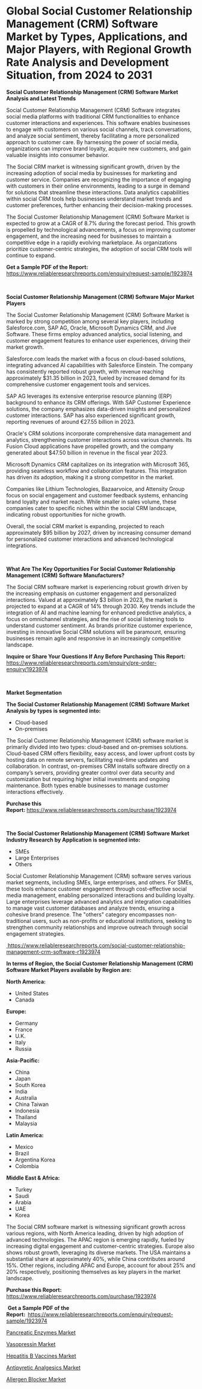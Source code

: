 <p><h1>Global Social Customer Relationship Management (CRM) Software Market by Types, Applications, and Major Players, with Regional Growth Rate Analysis and Development Situation, from 2024 to 2031</h1></p><p><strong>Social Customer Relationship Management (CRM) Software Market Analysis and Latest Trends</strong></p>
<p><p>Social Customer Relationship Management (CRM) Software integrates social media platforms with traditional CRM functionalities to enhance customer interactions and experiences. This software enables businesses to engage with customers on various social channels, track conversations, and analyze social sentiment, thereby facilitating a more personalized approach to customer care. By harnessing the power of social media, organizations can improve brand loyalty, acquire new customers, and gain valuable insights into consumer behavior.</p><p>The Social CRM market is witnessing significant growth, driven by the increasing adoption of social media by businesses for marketing and customer service. Companies are recognizing the importance of engaging with customers in their online environments, leading to a surge in demand for solutions that streamline these interactions. Data analytics capabilities within social CRM tools help businesses understand market trends and customer preferences, further enhancing their decision-making processes.</p><p>The Social Customer Relationship Management (CRM) Software Market is expected to grow at a CAGR of 8.7% during the forecast period. This growth is propelled by technological advancements, a focus on improving customer engagement, and the increasing need for businesses to maintain a competitive edge in a rapidly evolving marketplace. As organizations prioritize customer-centric strategies, the adoption of social CRM tools will continue to expand.</p></p>
<p><strong>Get a Sample PDF of the Report:&nbsp;</strong> <a href="https://www.reliableresearchreports.com/enquiry/request-sample/1923974?utm_campaign=1676&utm_medium=2&utm_source=Github&utm_content=ia&utm_term=24102024&utm_id=social-customer-relationship-management-crm-software">https://www.reliableresearchreports.com/enquiry/request-sample/1923974</a></p>
<p>&nbsp;</p>
<p><strong>Social Customer Relationship Management (CRM) Software Major Market Players</strong></p>
<p><p>The Social Customer Relationship Management (CRM) Software Market is marked by strong competition among several key players, including Salesforce.com, SAP AG, Oracle, Microsoft Dynamics CRM, and Jive Software. These firms employ advanced analytics, social listening, and customer engagement features to enhance user experiences, driving their market growth.</p><p>Salesforce.com leads the market with a focus on cloud-based solutions, integrating advanced AI capabilities with Salesforce Einstein. The company has consistently reported robust growth, with revenue reaching approximately $31.35 billion in 2023, fueled by increased demand for its comprehensive customer engagement tools and services.</p><p>SAP AG leverages its extensive enterprise resource planning (ERP) background to enhance its CRM offerings. With SAP Customer Experience solutions, the company emphasizes data-driven insights and personalized customer interactions. SAP has also experienced significant growth, reporting revenues of around €27.55 billion in 2023.</p><p>Oracle's CRM solutions incorporate comprehensive data management and analytics, strengthening customer interactions across various channels. Its Fusion Cloud applications have propelled growth, and the company generated about $47.50 billion in revenue in the fiscal year 2023.</p><p>Microsoft Dynamics CRM capitalizes on its integration with Microsoft 365, providing seamless workflow and collaboration features. This integration has driven its adoption, making it a strong competitor in the market.</p><p>Companies like Lithium Technologies, Bazaarvoice, and Attensity Group focus on social engagement and customer feedback systems, enhancing brand loyalty and market reach. While smaller in sales volume, these companies cater to specific niches within the social CRM landscape, indicating robust opportunities for niche growth.</p><p>Overall, the social CRM market is expanding, projected to reach approximately $95 billion by 2027, driven by increasing consumer demand for personalized customer interactions and advanced technological integrations.</p></p>
<p>&nbsp;</p>
<p><strong>What Are The Key Opportunities For Social Customer Relationship Management (CRM) Software Manufacturers?</strong></p>
<p><p>The Social CRM software market is experiencing robust growth driven by the increasing emphasis on customer engagement and personalized interactions. Valued at approximately $3 billion in 2023, the market is projected to expand at a CAGR of 14% through 2030. Key trends include the integration of AI and machine learning for enhanced predictive analytics, a focus on omnichannel strategies, and the rise of social listening tools to understand customer sentiment. As brands prioritize customer experience, investing in innovative Social CRM solutions will be paramount, ensuring businesses remain agile and responsive in an increasingly competitive landscape.</p></p>
<p><strong>Inquire or Share Your Questions If Any Before Purchasing This Report:</strong> <a href="https://www.reliableresearchreports.com/enquiry/pre-order-enquiry/1923974?utm_campaign=1676&utm_medium=2&utm_source=Github&utm_content=ia&utm_term=24102024&utm_id=social-customer-relationship-management-crm-software">https://www.reliableresearchreports.com/enquiry/pre-order-enquiry/1923974</a></p>
<p>&nbsp;</p>
<p><strong>Market Segmentation</strong></p>
<p><strong>The Social Customer Relationship Management (CRM) Software Market Analysis by types is segmented into:</strong></p>
<p><ul><li>Cloud-based</li><li>On-premises</li></ul></p>
<p><p>The Social Customer Relationship Management (CRM) software market is primarily divided into two types: cloud-based and on-premises solutions. Cloud-based CRM offers flexibility, easy access, and lower upfront costs by hosting data on remote servers, facilitating real-time updates and collaboration. In contrast, on-premises CRM installs software directly on a company’s servers, providing greater control over data security and customization but requiring higher initial investments and ongoing maintenance. Both types enable businesses to manage customer interactions effectively.</p></p>
<p><strong>Purchase this Report:&nbsp;</strong><a href="https://www.reliableresearchreports.com/purchase/1923974?utm_campaign=1676&utm_medium=2&utm_source=Github&utm_content=ia&utm_term=24102024&utm_id=social-customer-relationship-management-crm-software">https://www.reliableresearchreports.com/purchase/1923974</a></p>
<p>&nbsp;</p>
<p><strong>The Social Customer Relationship Management (CRM) Software Market Industry Research by Application is segmented into:</strong></p>
<p><ul><li>SMEs</li><li>Large Enterprises</li><li>Others</li></ul></p>
<p><p>Social Customer Relationship Management (CRM) software serves various market segments, including SMEs, large enterprises, and others. For SMEs, these tools enhance customer engagement through cost-effective social media management, enabling personalized interactions and building loyalty. Large enterprises leverage advanced analytics and integration capabilities to manage vast customer databases and analyze trends, ensuring a cohesive brand presence. The "others" category encompasses non-traditional users, such as non-profits or educational institutions, seeking to strengthen community relationships and improve outreach through social engagement strategies.</p></p>
<p><a href="https://www.reliableresearchreports.com/social-customer-relationship-management-crm-software-r1923974?utm_campaign=1676&utm_medium=2&utm_source=Github&utm_content=ia&utm_term=24102024&utm_id=social-customer-relationship-management-crm-software">&nbsp;https://www.reliableresearchreports.com/social-customer-relationship-management-crm-software-r1923974</a></p>
<p><strong>In terms of Region, the Social Customer Relationship Management (CRM) Software Market Players available by Region are:</strong></p>
<p>
    <p> <strong> North America: </strong>
        <ul>
            <li>United States</li>
            <li>Canada</li>
        </ul>
        </p> 
    <p> <strong> Europe: </strong>
        <ul>
            <li>Germany</li>
            <li>France</li>
            <li>U.K.</li>
            <li>Italy</li>
            <li>Russia</li>
        </ul>
        </p> 
    <p> <strong> Asia-Pacific: </strong>
        <ul>
            <li>China</li>
            <li>Japan</li>
            <li>South Korea</li>
            <li>India</li>
            <li>Australia</li>
            <li>China Taiwan</li>
            <li>Indonesia</li>
            <li>Thailand</li>
            <li>Malaysia</li>
        </ul>
        </p> 
    <p> <strong> Latin America: </strong>
        <ul>
            <li>Mexico</li>
            <li>Brazil</li>
            <li>Argentina Korea</li>
            <li>Colombia</li>
        </ul>
        </p> 
    <p> <strong> Middle East & Africa: </strong>
        <ul>
            <li>Turkey</li>
            <li>Saudi</li>
            <li>Arabia</li>
            <li>UAE</li>
            <li>Korea</li>
        </ul>
    </p>
    </p>
<p><p>The Social CRM software market is witnessing significant growth across various regions, with North America leading, driven by high adoption of advanced technologies. The APAC region is emerging rapidly, fueled by increasing digital engagement and customer-centric strategies. Europe also shows robust growth, leveraging its diverse markets. The USA maintains a substantial share at approximately 40%, while China contributes around 15%. Other regions, including APAC and Europe, account for about 25% and 20% respectively, positioning themselves as key players in the market landscape.</p></p>
<p><strong>Purchase this Report: </strong><a href="https://www.reliableresearchreports.com/purchase/1923974?utm_campaign=1676&utm_medium=2&utm_source=Github&utm_content=ia&utm_term=24102024&utm_id=social-customer-relationship-management-crm-software">https://www.reliableresearchreports.com/purchase/1923974</a></p>
<p>&nbsp;<strong>Get a Sample PDF of the Report:&nbsp;&nbsp;</strong><a href="https://www.reliableresearchreports.com/enquiry/request-sample/1923974?utm_campaign=1676&utm_medium=2&utm_source=Github&utm_content=ia&utm_term=24102024&utm_id=social-customer-relationship-management-crm-software">https://www.reliableresearchreports.com/enquiry/request-sample/1923974</a></p>
<p><strong></strong></p>
<p><p><a href="https://www.linkedin.com/pulse/pancreatic-enzymes-market-shifts-strategic-analysis-x3uef?utm_campaign=1676&utm_medium=2&utm_source=Github&utm_content=ia&utm_term=24102024&utm_id=social-customer-relationship-management-crm-software">Pancreatic Enzymes Market</a></p><p><a href="https://www.linkedin.com/pulse/vasopressin-market-evolution-future-outlook-forecasting-industry-bxooc?utm_campaign=1676&utm_medium=2&utm_source=Github&utm_content=ia&utm_term=24102024&utm_id=social-customer-relationship-management-crm-software">Vasopressin Market</a></p><p><a href="https://www.linkedin.com/pulse/hepatitis-b-vaccines-value-chain-analysis-from-raw-materials-w8ssf?utm_campaign=1676&utm_medium=2&utm_source=Github&utm_content=ia&utm_term=24102024&utm_id=social-customer-relationship-management-crm-software">Hepatitis B Vaccines Market</a></p><p><a href="https://www.linkedin.com/pulse/evolution-antipyretic-analgesics-market-key-shifts-from-ksfsf?utm_campaign=1676&utm_medium=2&utm_source=Github&utm_content=ia&utm_term=24102024&utm_id=social-customer-relationship-management-crm-software">Antipyretic Analgesics Market</a></p><p><a href="https://www.linkedin.com/pulse/allergen-blocker-market-size-growth-industry-analysis-segmentation-zrptc?utm_campaign=1676&utm_medium=2&utm_source=Github&utm_content=ia&utm_term=24102024&utm_id=social-customer-relationship-management-crm-software">Allergen Blocker Market</a></p></p>